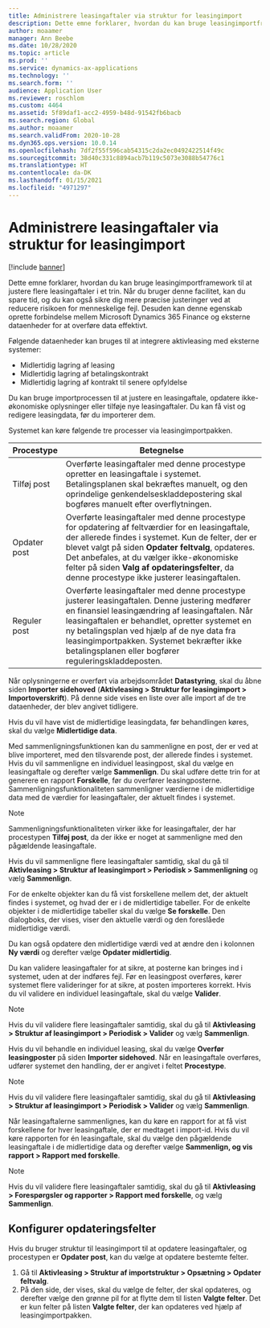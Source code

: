 ```yaml
---
title: Administrere leasingaftaler via struktur for leasingimport
description: Dette emne forklarer, hvordan du kan bruge leasingimportframework til at justere flere leasingaftaler på én gang.
author: moaamer
manager: Ann Beebe
ms.date: 10/28/2020
ms.topic: article
ms.prod: ''
ms.service: dynamics-ax-applications
ms.technology: ''
ms.search.form: ''
audience: Application User
ms.reviewer: roschlom
ms.custom: 4464
ms.assetid: 5f89daf1-acc2-4959-b48d-91542fb6bacb
ms.search.region: Global
ms.author: moaamer
ms.search.validFrom: 2020-10-28
ms.dyn365.ops.version: 10.0.14
ms.openlocfilehash: 7df2f55f596cab54315c2da2ec0492422514f49c
ms.sourcegitcommit: 38d40c331c8894acb7b119c5073e3088b54776c1
ms.translationtype: HT
ms.contentlocale: da-DK
ms.lasthandoff: 01/15/2021
ms.locfileid: "4971297"
---
```

# <a name="manage-leases-through-the-lease-import-framework"></a>Administrere leasingaftaler via struktur for leasingimport

[!include [banner](../includes/banner.md)]

Dette emne forklarer, hvordan du kan bruge leasingimportframework til at justere flere leasingaftaler i et trin. Når du bruger denne facilitet, kan du spare tid, og du kan også sikre dig mere præcise justeringer ved at reducere risikoen for menneskelige fejl. Desuden kan denne egenskab oprette forbindelse mellem Microsoft Dynamics 365 Finance og eksterne dataenheder for at overføre data effektivt.

Følgende dataenheder kan bruges til at integrere aktivleasing med eksterne systemer:

- Midlertidig lagring af leasing
- Midlertidig lagring af betalingskontrakt
- Midlertidig lagring af kontrakt til senere opfyldelse

Du kan bruge importprocessen til at justere en leasingaftale, opdatere ikke-økonomiske oplysninger eller tilføje nye leasingaftaler. Du kan få vist og redigere leasingdata, før du importerer dem.

Systemet kan køre følgende tre processer via leasingimportpakken.

| Procestype  | Betegnelse |
|---------------|-------------|
| Tilføj post    | Overførte leasingaftaler med denne procestype opretter en leasingaftale i systemet. Betalingsplanen skal bekræftes manuelt, og den oprindelige genkendelseskladdepostering skal bogføres manuelt efter overflytningen. |
| Opdater post | Overførte leasingaftaler med denne procestype for opdatering af feltværdier for en leasingaftale, der allerede findes i systemet. Kun de felter, der er blevet valgt på siden **Opdater feltvalg**, opdateres. Det anbefales, at du vælger ikke-økonomiske felter på siden **Valg af opdateringsfelter**, da denne procestype ikke justerer leasingaftalen. |
| Reguler post | Overførte leasingaftaler med denne procestype justerer leasingaftalen. Denne justering medfører en finansiel leasingændring af leasingaftalen. Når leasingaftalen er behandlet, opretter systemet en ny betalingsplan ved hjælp af de nye data fra leasingimportpakken. Systemet bekræfter ikke betalingsplanen eller bogfører reguleringskladdeposten. |

Når oplysningerne er overført via arbejdsområdet **Datastyring**, skal du åbne siden **Importer sidehoved** (**Aktivleasing \> Struktur for leasingimport \> Importoverskrift**). På denne side vises en liste over alle import af de tre dataenheder, der blev angivet tidligere.

Hvis du vil have vist de midlertidige leasingdata, før behandlingen køres, skal du vælge **Midlertidige data**.

Med sammenligningsfunktionen kan du sammenligne en post, der er ved at blive importeret, med den tilsvarende post, der allerede findes i systemet. Hvis du vil sammenligne en individuel leasingpost, skal du vælge en leasingaftale og derefter vælge **Sammenlign**. Du skal udføre dette trin for at generere en rapport **Forskelle**, før du overfører leasingposterne. Sammenligningsfunktionaliteten sammenligner værdierne i de midlertidige data med de værdier for leasingaftaler, der aktuelt findes i systemet.

> [!NOTE]
> Sammenligningsfunktionaliteten virker ikke for leasingaftaler, der har procestypen **Tilføj post**, da der ikke er noget at sammenligne med den pågældende leasingaftale.
>
> Hvis du vil sammenligne flere leasingaftaler samtidig, skal du gå til **Aktivleasing \> Struktur af leasingimport \> Periodisk \> Sammenligning** og vælg **Sammenlign**.

For de enkelte objekter kan du få vist forskellene mellem det, der aktuelt findes i systemet, og hvad der er i de midlertidige tabeller. For de enkelte objekter i de midlertidige tabeller skal du vælge **Se forskelle**. Den dialogboks, der vises, viser den aktuelle værdi og den foreslåede midlertidige værdi.

Du kan også opdatere den midlertidige værdi ved at ændre den i kolonnen **Ny værdi** og derefter vælge **Opdater midlertidig**.

Du kan validere leasingaftaler for at sikre, at posterne kan bringes ind i systemet, uden at der indføres fejl. Før en leasingpost overføres, kører systemet flere valideringer for at sikre, at posten importeres korrekt. Hvis du vil validere en individuel leasingaftale, skal du vælge **Valider**.

> [!NOTE]
> Hvis du vil validere flere leasingaftaler samtidig, skal du gå til **Aktivleasing \> Struktur af leasingimport \> Periodisk \> Valider** og vælg **Sammenlign**.

Hvis du vil behandle en individuel leasing, skal du vælge **Overfør leasingposter** på siden **Importer sidehoved**. Når en leasingaftale overføres, udfører systemet den handling, der er angivet i feltet **Procestype**.

> [!NOTE]
> Hvis du vil validere flere leasingaftaler samtidig, skal du gå til **Aktivleasing \> Struktur af leasingimport \> Periodisk \> Valider** og vælg **Sammenlign**.

Når leasingaftalerne sammenlignes, kan du køre en rapport for at få vist forskellene for hver leasingaftale, der er medtaget i import-id. Hvis du vil køre rapporten for én leasingaftale, skal du vælge den pågældende leasingaftale i de midlertidige data og derefter vælge **Sammenlign, og vis rapport \> Rapport med forskelle**.

> [!NOTE]
> Hvis du vil validere flere leasingaftaler samtidig, skal du gå til **Aktivleasing \> Forespørgsler og rapporter \> Rapport med forskelle**, og vælg **Sammenlign**.

## <a name="set-up-update-fields"></a>Konfigurer opdateringsfelter

Hvis du bruger struktur til leasingimport til at opdatere leasingaftaler, og procestypen er **Opdater post**, kan du vælge at opdatere bestemte felter.

1. Gå til **Aktivleasing \> Struktur af importstruktur \> Opsætning \> Opdater feltvalg**.
2. På den side, der vises, skal du vælge de felter, der skal opdateres, og derefter vælge den grønne pil for at flytte dem til listen **Valgte felter**. Det er kun felter på listen **Valgte felter**, der kan opdateres ved hjælp af leasingimportpakken.
